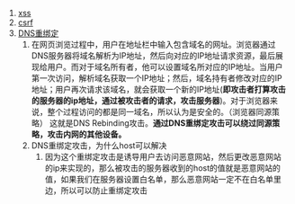 1. [xss](https://www.cnblogs.com/yangsg/p/10621496.html)
2. [csrf](https://www.cnblogs.com/yangsg/p/10621496.html)
3. [DNS重绑定](https://www.cnblogs.com/PsgQ/p/14668035.html)
   1. 在网页浏览过程中，用户在地址栏中输入包含域名的网址。浏览器通过DNS服务器将域名解析为IP地址，然后向对应的IP地址请求资源，最后展现给用户。而对于域名所有者，他可以设置域名所对应的IP地址。当用户第一次访问，解析域名获取一个IP地址；然后，域名持有者修改对应的IP地址；用户再次请求该域名，就会获取一个新的IP地址(**即攻击者打算攻击的服务器的ip地址，通过被攻击者的请求，攻击服务器**)。对于浏览器来说，整个过程访问的都是同一域名，所以认为是安全的。（浏览器同源策略） 这就是DNS Rebinding攻击。**通过DNS重绑定攻击可以绕过同源策略，攻击内网的其他设备。**
   2. DNS重绑定攻击，为什么host可以解决
      1. 因为这个重绑定攻击是诱导用户去访问恶意网站，然后更改恶意网站的ip来实现的，那么被攻击的服务器收到的host的值就是恶意网站的值，如果我们在服务器设置白名单，那么恶意网站一定不在白名单里边，所以可以防止重绑定攻击